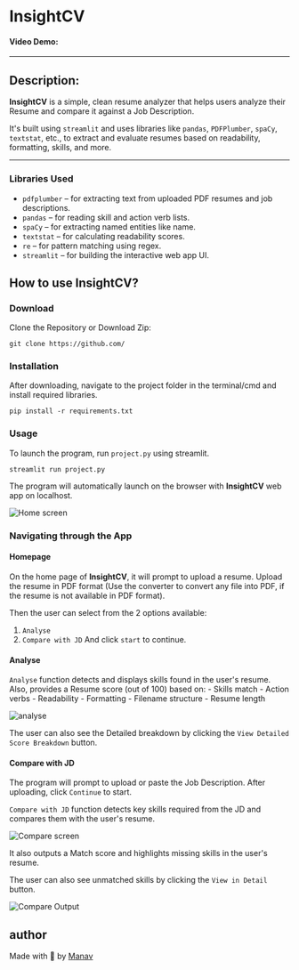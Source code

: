 # __InsightCV__
#### Video Demo:  <URL HERE>

---

## __Description:__
**InsightCV** is a simple, clean resume analyzer that helps users analyze their Resume and compare it against a Job Description.

It's built using `streamlit` and uses libraries like `pandas`, `PDFPlumber`, `spaCy`, `textstat`, etc., to extract and evaluate resumes based on readability, formatting, skills, and more.

---

### __Libraries Used__
- `pdfplumber` – for extracting text from uploaded PDF resumes and job descriptions.
- `pandas` – for reading skill and action verb lists.
- `spaCy` – for extracting named entities like name.
- `textstat` – for calculating readability scores.
- `re` – for pattern matching using regex.
- `streamlit` – for building the interactive web app UI.

## __How to use InsightCV?__

### Download
Clone the Repository or Download Zip:
```
git clone https://github.com/
``` 
### Installation
After downloading, navigate to the project folder in the terminal/cmd and install required libraries.
```
pip install -r requirements.txt
```
### Usage
To launch the program, run `project.py` using streamlit.
```
streamlit run project.py
```
The program will automatically launch on the browser with **InsightCV** web app on localhost.

![Home screen](https://i.postimg.cc/wxPXCQG1/Screenshot-24.png)

### Navigating through the App

#### Homepage

On the home page of **InsightCV**, it will prompt to upload a resume. Upload the resume in PDF format (Use the converter to convert any file into PDF, if the resume is not available in PDF format).

Then the user can select from the 2 options available:
1. `Analyse`
2. `Compare with JD`
 And click `start` to continue.

#### Analyse
`Analyse` function detects and displays skills found in the user's resume.
Also, provides a Resume score (out of 100) based on:
    - Skills match
    - Action verbs
    - Readability
    - Formatting
    - Filename structure
    - Resume length

![analyse](https://i.postimg.cc/W4FF6BsS/Screenshot-25.png)

The user can also see the Detailed breakdown by clicking the `View Detailed Score Breakdown` button.

#### Compare with JD
The program will prompt to upload or paste the Job Description. After uploading, click `Continue` to start.

`Compare with JD` function detects key skills required from the JD and compares them with the user's resume.

![Compare screen](https://i.postimg.cc/gkzxBXYx/Screenshot-26.png)

It also outputs a Match score and highlights missing skills in the user's resume.

The user can also see unmatched skills by clicking the `View in Detail` button.

![Compare Output](https://i.postimg.cc/DyxSVvZB/Screenshot-27.png)

## __author__
Made with 🤍 by [Manav](https://www.linkedin.com/in/manav-kumarr)

